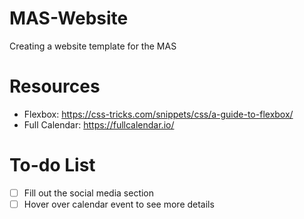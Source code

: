 # MAS-Website
Creating a website template for the MAS

# Resources 
* Flexbox: https://css-tricks.com/snippets/css/a-guide-to-flexbox/
* Full Calendar: https://fullcalendar.io/

# To-do List
- [ ] Fill out the social media section  
- [ ] Hover over calendar event to see more details